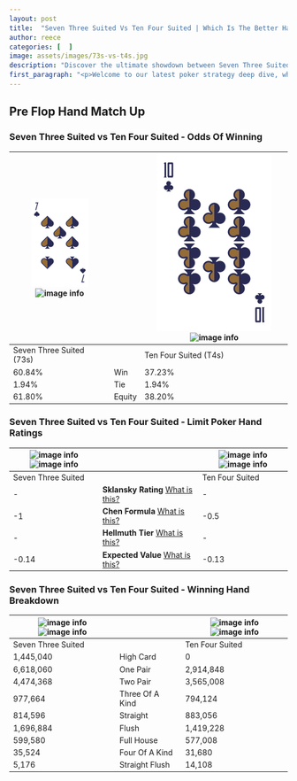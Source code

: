 ```yaml
---
layout: post
title:  "Seven Three Suited Vs Ten Four Suited | Which Is The Better Hand In Poker? A Complete Guide"
author: reece
categories: [  ]
image: assets/images/73s-vs-t4s.jpg
description: "Discover the ultimate showdown between Seven Three Suited and Ten Four Suited in poker! Uncover the odds, strategies, and scenarios where one hand triumphs over the other. Get ready to up your poker game with this thrilling analysis."
first_paragraph: "<p>Welcome to our latest poker strategy deep dive, where we're pitting two distinct hands against each other in a high-stakes showdown: Seven Three Suited vs Ten Four Suited.</p><p>In the dynamic world of poker, every decision counts, and knowing which hand holds the upper hand is key to your success at the table.</p><p>In this article, we'll dissect these two hands, explore the scenarios where one dominates the other, and equip you with the knowledge to make strategic choices that can tip the odds in your favor.</p><p>Get ready to unravel the intriguing dynamics of these poker hands and elevate your game to new heights.</p>"
---
```




[comment]: # (sp0)

## Pre Flop Hand Match Up

<div class="table hand-ratings" markdown="1"> 



### Seven Three Suited vs Ten Four Suited - Odds Of Winning


    
| ![image info](assets/images/hand1/7.png) ![image info](assets/images/hand1/3s.png) |  | ![image info](assets/images/hand2/T.png) ![image info](assets/images/hand2/4s.png) |
| -------- | -------- | -------- |
| Seven Three Suited (73s) |  | Ten Four Suited (T4s) |
| 60.84% | Win | 37.23% |
| 1.94% | Tie | 1.94% |
| 61.80% | Equity | 38.20% |




[comment]: # (sp1)



### Seven Three Suited vs Ten Four Suited - Limit Poker Hand Ratings


    
| ![image info](https://www.riverpairs.com/assets/images/hand1/7.png) ![image info](https://www.riverpairs.com/assets/images/hand1/3s.png) |  | ![image info](https://www.riverpairs.com/assets/images/hand2/T.png) ![image info](https://www.riverpairs.com/assets/images/hand2/4s.png) |
| -------- | -------- | -------- |
| Seven Three Suited |  | Ten Four Suited |
| - | **Sklansky Rating** [What is this?](/sklansky-rating-explained) | - |
| -1 | **Chen Formula** [What is this?](/chen-formula-explained) | -0.5 |
| - | **Hellmuth Tier** [What is this?](/Hellmuth-tier-explained) | - |
| -0.14 | **Expected Value** [What is this?](/expected-value-explained) | -0.13 |




[comment]: # (sp2)



### Seven Three Suited vs Ten Four Suited - Winning Hand Breakdown


    
| ![image info](https://www.riverpairs.com/assets/images/hand1/7.png) ![image info](https://www.riverpairs.com/assets/images/hand1/3s.png) |  | ![image info](https://www.riverpairs.com/assets/images/hand2/T.png) ![image info](https://www.riverpairs.com/assets/images/hand2/4s.png) |
| -------- | -------- | -------- |
| Seven Three Suited |  | Ten Four Suited |
| 1,445,040 | High Card | 0 |
| 6,618,060 | One Pair | 2,914,848 |
| 4,474,368 | Two Pair | 3,565,008 |
| 977,664 | Three Of A Kind | 794,124 |
| 814,596 | Straight | 883,056 |
| 1,696,884 | Flush | 1,419,228 |
| 599,580 | Full House | 577,008 |
| 35,524 | Four Of A Kind | 31,680 |
| 5,176 | Straight Flush | 14,108 |




[comment]: # (sp3)



</div>

[comment]: # (sp4)



[comment]: # (sp5)

